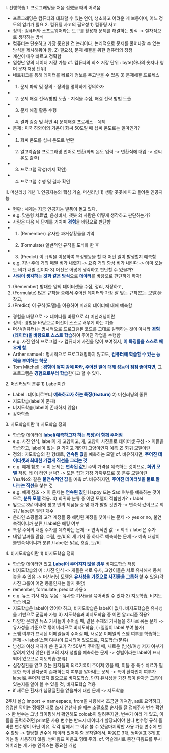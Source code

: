 
I. 선행학습
1\. 프로그래밍을 처음 접했을 때의 어려움
- 프로그래밍은 컴퓨터와 대화할 수 있는 언어, 생소하고 어려운 게 보통이며, 어느 정도의 암기가 필요
2\. 컴퓨팅 사고의 필요성
1\) 컴퓨팅 사고 
- 정의 : 컴퓨터와 소프트웨어라는 도구를 활용해 문제를 해결하는 방식
	-> 절차적으로 생각하는 방식
- 컴퓨터는 단순하고 가장 중요한 건 논리이다. 논리적으로 문제를 풀어나갈 수 있는 방식을 제시해줘야 함.
2\) 필요성, 문제 해결을 위한 컴퓨터의 장점
- 계산이 매우 빠르고 정확함
- 엄청난 양의 데이터 저장 가능
	cf. 컴퓨터의 최소 저장 단위 : byte(하나의 숫자나 영어 문자 저장 단위)
- 네트워크를 통해 데이터를 빠르게 정보를 주고받을 수 있음
3\) 문제해결 프로세스
- 1. 문제 파악 및 정의 - 정의를 명확하게 정의하자
- 2. 문제 해결 전략/방법 도출 - 지식을 수집, 해결 전략 방법 도출
- 3. 문제 해결 활동 수행
- 4. 결과 검증 및 확인
4\) 문제해결 프로세스 - 예제
- 문제 : 미국 하와이의 기온이 화씨 50도일 때 섭씨 온도로는 얼마인가?
- 1. 화씨 온도를 섭씨 온도로 변환
- 2. 알고리즘을 프로그래밍 언어로 변환(화씨 온도 입력 -> 변환식에 대입 -> 섭씨 온도 출력)
- 3. 프로그램 작성(예제 확인)
- 4. 프로그램 수행 및 결과 확인

II. 머신러닝 개념
1\.  인공지능의 핵심 기술, 머신러닝
1\) 생활 곳곳에 파고 들어온 인공지능
- 현황 : 세계는 지금 인공지능 열풍이 돌고 있다.
- e.g. 맞춤형 치료법, 음성비서, 챗봇
2\) 사람은 어떻게 생각하고 판단하는가?
- 사람은 다음 세 단계를 거치며 <font color="#003380"><strong>경험</strong></font>을 바탕으로 판단함
- 1. (Remember) 유사한 과거상황들을 기억
- 2. (Formulate) 일반적인 규칙을 도식화 한 후
- 3. (Predict) 이 규칙을 이용하여 특정행동을 할 때 어떤 일이 발생할지 예측함
- e.g. 지난 주에 거의 매일 비가 내렸지 -> 요즘 거의 항상 비가 내린다 -> 아마 오늘도 비가 내릴 것이다
3\) 머신은 어떻게 생각하고 판단할 수 있을까?
- <font color="#003380"><strong>사람이 생각하는 것과 같은 방식</strong></font>으로 <font color="#003380"><strong>데이터</strong></font>를 바탕으로 판단하게 하자!
1. (Remember) 방대한 양의 데이터셋을 수집, 정리, 저장하고,
2. (Formulate) 많은 규칙들 중에서 주어진 데이터와 가장 잘 맞는 규칙(또는 모델)을 찾고,
3. (Predict) 이 규칙(모델)을 이용하여 미래의 데이터에 대해 예측함
- 경험을 바탕으로 -> 데이터를 바탕으로
4\) 머신러닝이란
- 정의 : 경험을 바탕으로 머신이 스스로 배우게 하는 기술
- 머신(컴퓨터)는 명시적으로 프로그램된 코드를 그대로 실행하는 것이 아니라 <font color="#003380"><strong>경험(데이터)을 바탕으로 스스로 학습</strong></font>하여 주어진 작업을 수행함
- e.g. 사진 인식 프로그램 -> 컴퓨터에 사진을 많이 보여줘서, <font color="#003380"><strong>이 특징들을 스스로 배우게 함</strong></font>.
- Arther samuel : 명시적으로 프로그래밍하지 않고도,<font color="#003380"><strong> 컴퓨터에 학습할 수 있는 능력을 부여하는 학문</strong></font>
- Tom Mitchell : <font color="#003380"><strong>경험이 쌓여 감에 따라, 주어진 일에 대해 성능이 점점 좋아지면</strong></font>, 그 프로그램은 <font color="#003380"><strong>경험으로부터 학습</strong></font>한다고 할 수 있다.

2\. 머신러닝의 분류
1\) Label이란
- Label : 데이터로부터 <font color="#003380"><strong>예측하고자 하는 특징(feature)</strong></font>
2\) 머신러닝의 종류
- 지도학습(label이 존재)
- 비지도학습(label이 존재하지 않음)
- 강화학습

3\. 지도학습이란
1\) 지도학습 정의
- 학습할 데이터에 <font color="#003380"><strong>label(예측하고자 하는 특징)이 함께 주어짐</strong></font>
- e.g. 사진 인식, label이 개 고양이고, 개, 고양이 사진들로 데이터셋 구성 -> 이들을 학습하고, label이 없는 걸 가지고 개인지 고양이인지 예측
2\) 회귀 모델이란
- 정의 : 지도학습의 한 형태로, <font color="#003380"><strong>연속된 값</strong></font>을 예측하는 모델
	cf. 비유하자면, <font color="#003380"><strong>주어진 데이터셋과 최대한 가깝게 직선을 그리는 것</strong></font>
- e.g. 예제 참조 -> 이 문제는 <font color="#003380"><strong>연속된 값</strong></font>인 주택 가격을 예측하는 것이므로, <font color="#003380"><strong>회귀 모델</strong></font> 적용. 
	왜 이 라인 선택? -> 모든 집과 가장 가까우므로
3\) 분류 모델이란
- Yes/No와 같은 <font color="#003380"><strong>불연속적인 값</strong></font>을 예측
	cf. 비유하자면, <font color="#003380"><strong>주어진 데이터셋을 둘로 잘 나누는 직선</strong></font>을 찾는 것
- e.g. 예제 참조 -> 이 문제는 <font color="#003380"><strong>연속된 값</strong></font>인 Happy 또는 Sad 여부를 예측하는 것이므로, <font color="#003380"><strong>분류 모델</strong></font> 적용. 
4\) 회귀와 분류 중 어떤 모델이 적합한가? + label
- 앞으로 3달 이내에 창고 안의 제품들 중 몇 개가 팔릴 것인가 -> 연속적 값이므로 회귀 / label은 팔린 개수
- 온라인 쇼핑몰의 고객 계정들 중 해킹된 계정을 찾아내는 문제 -> yes or no, 불연속적이니까 분류 / label은 해킹 여부
- 특정 주식의 내일 주가를 예측하는 문제 -> 연속적인 값 -> 회귀 / label은 주가
- 내일 날씨를 맑음, 흐림, 눈/비의 세 가지 중 하나로 예측하는 문제 -> 예측 대상이 불연속적이니까 분류 / label은 맑음, 흐림, 눈/비

4\. 비지도학습이란
1\) 비지도학습 정의
- 학습할 데이터만 있고 <font color="#003380"><strong>Label이 주어지지 않을 경우</strong></font> 비지도학습 적용
- 비지도학습의 예 : 사진 인식 -> 개들은 서로 유사, 고양이들은 서로 유사해서 뭉쳐놓을 수 있음
	-> 머신러닝 모델은 <font color="#003380"><strong>유사성을 기준으로 사진들을 그룹화</strong></font> 할 수 있음(각 사진 그룹이 어떤 동물인지는 알지 못함)
- remember, formulate, predict 사용 x
- e.g. 뉴스 기사 자동 묶음 - 유사한 기사들을 묶어버릴 수 있다
2\) 지도학습, 비지도학습 비교
- 지도학습은 label이 있어야 하고, 비지도학습은 label이 없다. 비지도학습은 유사성을 기반으로 군집화 가능
3\) 지도학습과 비지도학습 중 어떤 알고리즘 적용?
- 다양한 온라인 뉴스 기사들이 주어질 때, 같은 주제의 기사들을 하나로 묶는 문제 -> 유사성을 기준으로 묶어버리므로 비지도학습, (+일일이 label 부여 불가)
- 스팸 여부가 표시된 이메일들이 주어질 때, 새로운 이메일의 스팸 여부를 학습하는 문제 -> label(스팸 여부)이 표시되어 있으므로, 지도학습(분류)
- 남성과 여성 저자가 쓴 원고가 각 50부씩 주어질 때, 새로운 (남성/여성 저자 여부가 알려져 있지 않은) 원고의 저자 성별을 예측하는 문제 -> 성별이라는 label이 표시되어 있으므로 지도학습(분류)
- 심장질환을 앓고 있는 환자들의 의료기록이 주어져 있을 때, 이들 중 특수 치료가 필요한 특이 환자군이 존재하는지 여부를 알아내는 문제 -> 특이 환자인지 여부가 label로 주어져 있지 않으므로 비지도학습, 단지 유사성을 가진 특이 환자군 그룹이 있는지를 알아 볼 수 있을 것, 비지도학습 적용
- if 새로운 환자가 심장질환을 앓을까에 대한 문제 -> 지도학습

2주차 실습
import -> namespace, from을 사용해서 조금만 가져감, as로 요약하되, 유명한 약어는 정해진 대로 쓰자
연산자 쓸 때는 소괄호로 순서를 잘 정해주자
변수 확인 -> 한 변수는 그냥 타이핑해서 확인해도 coloab이 알려주지만, 변수가 여러 개 있고, 이들을 출력하려면 print문 사용
변수는 반드시 데이터가 할당되어야 한다
변수명 규칙
올바른 변수명이 아닌 이유, 각각 앞에서 그 이유 볼 수 있음마지막만 사용 가능
변수에 변수 할당 -> 할당할 변수에 데이터 있어야 함
문자열에서, 따옴표 3개, 쌍따옴표 3개 표기는 잘 사용하지 않음. 쌍따옴표 따옴표 형태 주의.
cf. 역슬래시로 중간 따옴표를 무시해버리는 게 가능
인덱스는 중요한 개념
